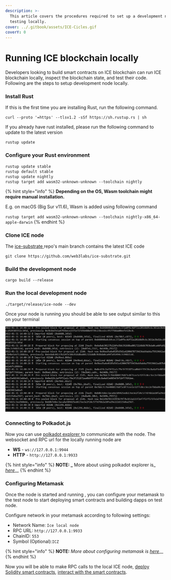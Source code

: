 ```yaml
---
description: >-
  This article covers the procedures required to set up a development node for
  testing locally.
cover: ../.gitbook/assets/ICE-Cicles.gif
coverY: 0
---
```


# Running ICE blockchain locally

Developers looking to build smart contracts on ICE blockchain can run ICE blockchain locally, inspect the blockchain state, and test their code. Following are the steps to setup development node locally.

### Install Rust

If this is the first time you are installing Rust, run the following command.

```
curl --proto '=https' --tlsv1.2 -sSf https://sh.rustup.rs | sh
```

If you already have rust installed, please run the following command to update to the latest version

```
rustup update
```

### Configure your Rust environment

```
rustup update stable
rustup default stable
rustup update nightly
rustup target add wasm32-unknown-unknown --toolchain nightly
```

{% hint style="info" %}
**Depending on the OS, Wasm toolchain might require manual installation.**

E.g. on macOS (Big Sur v11.6), Wasm is added using following command

`rustup target add wasm32-unknown-unknown --toolchain nightly-x86_64-apple-darwin`
{% endhint %}

### Clone ICE node

The [ice-substrate ](https://github.com/web3labs/ice-substrate)repo's main branch contains the latest ICE code

```
git clone https://github.com/web3labs/ice-substrate.git
```

### Build the development node

```
cargo build --release
```

### Run the local development node

```
./target/release/ice-node --dev
```

Once your node is running you should be able to see output similar to this on your terminal

![](<../.gitbook/assets/image (1).png>)

### Connecting to Polkadot.js

Now you can use [polkadot explorer ](https://polkadot.js.org/apps/?rpc=ws%3A%2F%2F127.0.0.1%3A9944#/explorer)to communicate with the node. The websocket and RPC url for the locally running node are &#x20;

* **WS** - `ws://127.0.0.1:9944`
* **HTTP** - `http://127.0.0.1:9933`

{% hint style="info" %}
**NOTE: **_**** More about using polkadot explorer is_ [_here_](../polkadot.js-app/substrate-explorer-viewing-blocks-and-events.md)__
{% endhint %}

### Configuring Metamask

Once the node is started and running , you can configure your metamask to the test node to start deploying smart contracts and building dapps on test node.

Configure network in your metamask according to following settings:

* Network Name: `Ice local node`
* RPC URL: `http://127.0.0.1:9933`
* ChainID: `553`
* Symbol (Optional):`ICZ`

{% hint style="info" %}
**NOTE:** _More about configuring metamask is_ [_here_](../ice-testnet-details/network-endpoints/interacting-with-frost-using-metamask.md)__
{% endhint %}

Now you will be able to make RPC calls to the local ICE node, [deploy Solidity smart contracts](using-hardhat/), [interact with the smart contracts](using-hardhat/interact-with-contracts-using-hardhat.md).
